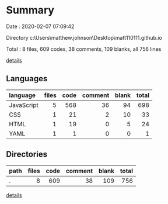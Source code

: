 # Summary

Date : 2020-02-07 07:09:42

Directory c:\Users\matthew.johnson\Desktop\matt110111.github.io

Total : 8 files,  609 codes, 38 comments, 109 blanks, all 756 lines

[details](details.md)

## Languages
| language | files | code | comment | blank | total |
| :--- | ---: | ---: | ---: | ---: | ---: |
| JavaScript | 5 | 568 | 36 | 94 | 698 |
| CSS | 1 | 21 | 2 | 10 | 33 |
| HTML | 1 | 19 | 0 | 5 | 24 |
| YAML | 1 | 1 | 0 | 0 | 1 |

## Directories
| path | files | code | comment | blank | total |
| :--- | ---: | ---: | ---: | ---: | ---: |
| . | 8 | 609 | 38 | 109 | 756 |

[details](details.md)